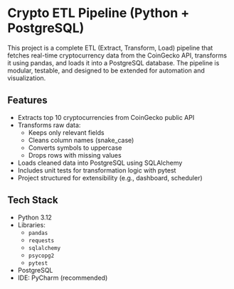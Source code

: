 # Crypto ETL Pipeline (Python + PostgreSQL)

This project is a complete ETL (Extract, Transform, Load) pipeline that fetches real-time cryptocurrency data from the CoinGecko API, transforms it using pandas, and loads it into a PostgreSQL database. The pipeline is modular, testable, and designed to be extended for automation and visualization.

## Features

- Extracts top 10 cryptocurrencies from CoinGecko public API
- Transforms raw data:
  - Keeps only relevant fields
  - Cleans column names (snake_case)
  - Converts symbols to uppercase
  - Drops rows with missing values
- Loads cleaned data into PostgreSQL using SQLAlchemy
- Includes unit tests for transformation logic with pytest
- Project structured for extensibility (e.g., dashboard, scheduler)

## Tech Stack

- Python 3.12
- Libraries:
  - `pandas`
  - `requests`
  - `sqlalchemy`
  - `psycopg2`
  - `pytest`
- PostgreSQL
- IDE: PyCharm (recommended)